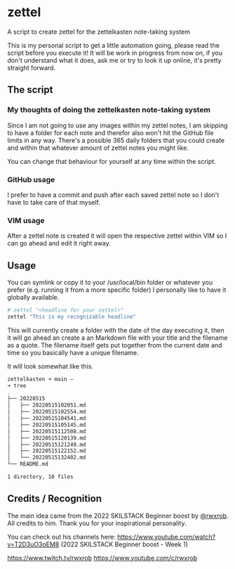 # zettel

A script to create zettel for the zettelkasten note-taking system

This is my personal script to get a little automation going, please read the script before you execute it!
It will be work in progress from now on, if you don't understand what it does, ask me or try to look it up online, it's pretty straight forward.

## The script

### My thoughts of doing the zettelkasten note-taking system
Since I am not going to use any images within my zettel notes, I am skipping to have a folder for each note and therefor also won't hit the GitHub file limits in any way. There's a possible 365 daily folders that you could create and within that whatever amount of zettel notes you might like.

You can change that behaviour for yourself at any time within the script.

### GitHub usage
I prefer to have a commit and push after each saved zettel note so I don't have to take care of that myself.

### VIM usage
After a zettel note is created it will open the respective zettel within VIM so I can go ahead and edit it right away.

## Usage

You can symlink or copy it to your /usr/local/bin folder or whatever you prefer (e.g. running it from a more specific folder)
I personally like to have it globally available.

```bash
# zettel "<headline for your zettel>"
zettel "This is my recognizable headline"
```

This will currently create a folder with the date of the day executing it, then it will go ahead an create a an Markdown file with your title and the filename as a quote.
The filename itself gets put together from the current date and time so you basically have a unique filename.

It will look somewhat like this.

```bash
zettelkasten ➜ main —
➜ tree
.
├── 20220515
│   ├── 20220515102051.md
│   ├── 20220515102554.md
│   ├── 20220515104541.md
│   ├── 20220515105145.md
│   ├── 20220515112508.md
│   ├── 20220515120139.md
│   ├── 20220515121249.md
│   ├── 20220515122152.md
│   └── 20220515132402.md
└── README.md

1 directory, 10 files
```

## Credits / Recognition

The main idea came from the 2022 SKILSTACK Beginner boost by [@rwxrob](https://github.com/rwxrob).
All credits to him. Thank you for your inspirational personality.

You can check out his channels here:
https://www.youtube.com/watch?v=T2D3uO3oEM8 (2022 SKILSTACK Beginner boost - Week 1)

https://www.twitch.tv/rwxrob
https://www.youtube.com/c/rwxrob

